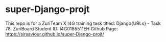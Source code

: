 # super-Django-projt
This repo is for a ZuriTeam X I4G training task titled: Django{URLs} - Task 78.
ZuriBoard Student ID: I4G0185511EH
Github Page: https://sirsaviour.github.io/super-Django-projt/
